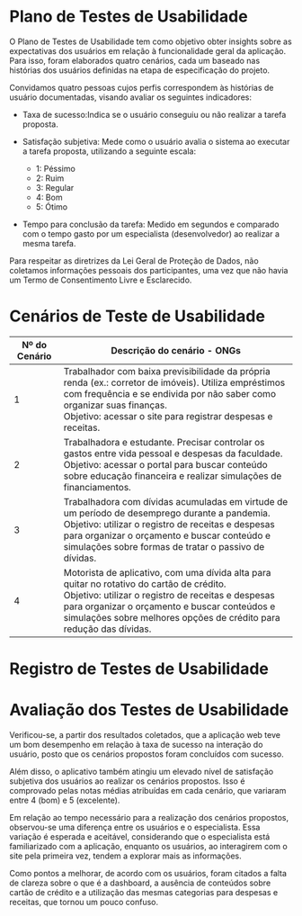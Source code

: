 # Plano de Testes de Usabilidade

O Plano de Testes de Usabilidade tem como objetivo obter insights sobre as expectativas dos usuários em relação à funcionalidade geral da aplicação. Para isso, foram elaborados quatro cenários, cada um baseado nas histórias dos usuários definidas na etapa de especificação do projeto.

Convidamos quatro pessoas cujos perfis correspondem às histórias de usuário documentadas, visando avaliar os seguintes indicadores:

- Taxa de sucesso:Indica se o usuário conseguiu ou não realizar a tarefa proposta.

- Satisfação subjetiva: Mede como o usuário avalia o sistema ao executar a tarefa proposta, utilizando a seguinte escala:

  - 1: Péssimo
  - 2: Ruim
  - 3: Regular
  - 4: Bom
  - 5: Ótimo

- Tempo para conclusão da tarefa: Medido em segundos e comparado com o tempo gasto por um especialista (desenvolvedor) ao realizar a mesma tarefa.

Para respeitar as diretrizes da Lei Geral de Proteção de Dados, não coletamos informações pessoais dos participantes, uma vez que não havia um Termo de Consentimento Livre e Esclarecido.


# Cenários de Teste de Usabilidade #

| Nº do Cenário | Descrição do cenário - ONGs |
|---------------|----------------------|
| 1             | Trabalhador com baixa previsibilidade da própria renda (ex.: corretor de imóveis). Utiliza empréstimos com frequência e se endivida por não saber como organizar suas finanças. <br> Objetivo: acessar o site para registrar despesas e receitas.  |
| 2             | Trabalhadora e estudante. Precisar controlar os gastos entre vida pessoal e despesas da faculdade. <br> Objetivo: acessar o portal para buscar conteúdo sobre educação financeira e realizar simulações de financiamentos.|
| 3             | Trabalhadora com dívidas acumuladas em virtude de um período de desemprego durante a pandemia. <br> Objetivo: utilizar o registro de receitas e despesas para organizar o orçamento e buscar conteúdo e simulações sobre formas de tratar o passivo de dívidas. |
| 4             |Motorista de aplicativo, com uma dívida alta para quitar no rotativo do cartão de crédito. <br> Objetivo: utilizar o registro de receitas e despesas para organizar o orçamento e buscar conteúdos e simulações sobre melhores opções de crédito para redução das dívidas. |

# Registro de Testes de Usabilidade #



# Avaliação dos Testes de Usabilidade #

Verificou-se, a partir dos resultados coletados, que a aplicação web teve um bom desempenho em relação à taxa de sucesso na interação do usuário, posto que os cenários propostos foram concluídos com sucesso.

Além disso, o aplicativo também atingiu um elevado nível de satisfação subjetiva dos usuários ao realizar os cenários propostos. Isso é comprovado pelas notas médias atribuídas em cada cenário, que variaram entre 4 (bom) e 5 (excelente).

Em relação ao tempo necessário para a realização dos cenários propostos, observou-se uma diferença entre os usuários e o especialista. Essa variação é esperada e aceitável, considerando que o especialista está familiarizado com a aplicação, enquanto os usuários, ao interagirem com o site pela primeira vez, tendem a explorar mais as informações.

Como pontos a melhorar, de acordo com os usuários, foram citados a falta de clareza sobre o que é a dashboard, a ausência de conteúdos sobre cartão de crédito e a utilização das mesmas categorias para despesas e receitas, que tornou um pouco confuso.

